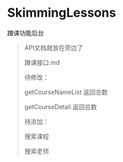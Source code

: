 # SkimmingLessons
蹭课功能后台

>API文档就放在旁边了
> 
>蹭课接口.md
>
>
>待修改：
>
>getCourseNameList 返回总数
>
>getCourseDetail 返回总数
>
>
>待添加：
>
>搜索课程
>
>搜索老师